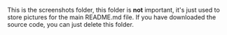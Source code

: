 This is the screenshots folder, this folder is **not** important, it's just used to store pictures for the main README.md file. If you have downloaded the source code, you can just delete this folder.
